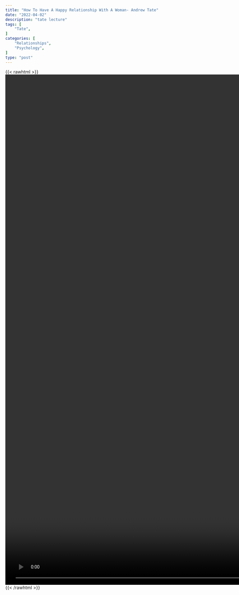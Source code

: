 ```yaml
---
title: "How To Have A Happy Relationship With A Woman- Andrew Tate"
date: "2022-04-02"
description: "tate lecture"
tags: [
    "Tate",
]
categories: [
    "Relationships",
    "Psychology",
]
type: "post"
---
```

{{< rawhtml >}}
    <video style="height:40vh;width:auto" overflow="hidden" controls>
        <source src="https://lectures.dev00ps.com/tate/Andrew_Tate_on_The_Key_To_a_Happy_Relationship_with_Woman_%F0%9F%94%91.mp4" type="video/mp4"> 
    </video>
{{< /rawhtml >}}